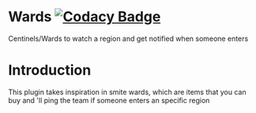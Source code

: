 # Wards [![Codacy Badge](https://app.codacy.com/project/badge/Grade/6c346ca5175b49749335a28cfe0296c1)](https://www.codacy.com/gh/divios/Wards/dashboard?utm_source=github.com&amp;utm_medium=referral&amp;utm_content=divios/Wards&amp;utm_campaign=Badge_Grade)
Centinels/Wards to watch a region and get notified when someone enters

# Introduction

This plugin takes inspiration in smite wards, which are items that you can buy and 'll ping the team if someone enters an specific region
